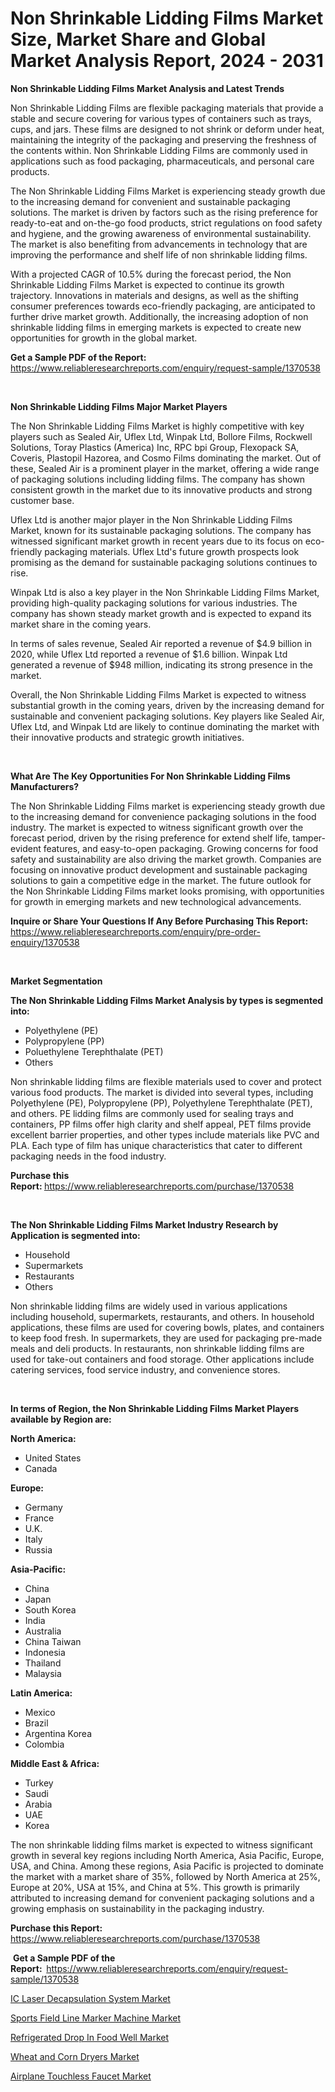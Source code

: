 <p><h1>Non Shrinkable Lidding Films Market Size, Market Share and Global Market Analysis Report, 2024 - 2031</h1></p><p><strong>Non Shrinkable Lidding Films Market Analysis and Latest Trends</strong></p>
<p><p>Non Shrinkable Lidding Films are flexible packaging materials that provide a stable and secure covering for various types of containers such as trays, cups, and jars. These films are designed to not shrink or deform under heat, maintaining the integrity of the packaging and preserving the freshness of the contents within. Non Shrinkable Lidding Films are commonly used in applications such as food packaging, pharmaceuticals, and personal care products.</p><p>The Non Shrinkable Lidding Films Market is experiencing steady growth due to the increasing demand for convenient and sustainable packaging solutions. The market is driven by factors such as the rising preference for ready-to-eat and on-the-go food products, strict regulations on food safety and hygiene, and the growing awareness of environmental sustainability. The market is also benefiting from advancements in technology that are improving the performance and shelf life of non shrinkable lidding films.</p><p>With a projected CAGR of 10.5% during the forecast period, the Non Shrinkable Lidding Films Market is expected to continue its growth trajectory. Innovations in materials and designs, as well as the shifting consumer preferences towards eco-friendly packaging, are anticipated to further drive market growth. Additionally, the increasing adoption of non shrinkable lidding films in emerging markets is expected to create new opportunities for growth in the global market.</p></p>
<p><strong>Get a Sample PDF of the Report:&nbsp;</strong> <a href="https://www.reliableresearchreports.com/enquiry/request-sample/1370538">https://www.reliableresearchreports.com/enquiry/request-sample/1370538</a></p>
<p>&nbsp;</p>
<p><strong>Non Shrinkable Lidding Films Major Market Players</strong></p>
<p><p>The Non Shrinkable Lidding Films Market is highly competitive with key players such as Sealed Air, Uflex Ltd, Winpak Ltd, Bollore Films, Rockwell Solutions, Toray Plastics (America) Inc, RPC bpi Group, Flexopack SA, Coveris, Plastopil Hazorea, and Cosmo Films dominating the market. Out of these, Sealed Air is a prominent player in the market, offering a wide range of packaging solutions including lidding films. The company has shown consistent growth in the market due to its innovative products and strong customer base.</p><p>Uflex Ltd is another major player in the Non Shrinkable Lidding Films Market, known for its sustainable packaging solutions. The company has witnessed significant market growth in recent years due to its focus on eco-friendly packaging materials. Uflex Ltd's future growth prospects look promising as the demand for sustainable packaging solutions continues to rise.</p><p>Winpak Ltd is also a key player in the Non Shrinkable Lidding Films Market, providing high-quality packaging solutions for various industries. The company has shown steady market growth and is expected to expand its market share in the coming years.</p><p>In terms of sales revenue, Sealed Air reported a revenue of $4.9 billion in 2020, while Uflex Ltd reported a revenue of $1.6 billion. Winpak Ltd generated a revenue of $948 million, indicating its strong presence in the market.</p><p>Overall, the Non Shrinkable Lidding Films Market is expected to witness substantial growth in the coming years, driven by the increasing demand for sustainable and convenient packaging solutions. Key players like Sealed Air, Uflex Ltd, and Winpak Ltd are likely to continue dominating the market with their innovative products and strategic growth initiatives.</p></p>
<p>&nbsp;</p>
<p><strong>What Are The Key Opportunities For Non Shrinkable Lidding Films Manufacturers?</strong></p>
<p><p>The Non Shrinkable Lidding Films market is experiencing steady growth due to the increasing demand for convenience packaging solutions in the food industry. The market is expected to witness significant growth over the forecast period, driven by the rising preference for extend shelf life, tamper-evident features, and easy-to-open packaging. Growing concerns for food safety and sustainability are also driving the market growth. Companies are focusing on innovative product development and sustainable packaging solutions to gain a competitive edge in the market. The future outlook for the Non Shrinkable Lidding Films market looks promising, with opportunities for growth in emerging markets and new technological advancements.</p></p>
<p><strong>Inquire or Share Your Questions If Any Before Purchasing This Report:</strong> <a href="https://www.reliableresearchreports.com/enquiry/pre-order-enquiry/1370538">https://www.reliableresearchreports.com/enquiry/pre-order-enquiry/1370538</a></p>
<p>&nbsp;</p>
<p><strong>Market Segmentation</strong></p>
<p><strong>The Non Shrinkable Lidding Films Market Analysis by types is segmented into:</strong></p>
<p><ul><li>Polyethylene (PE)</li><li>Polypropylene (PP)</li><li>Poluethylene Terephthalate (PET)</li><li>Others</li></ul></p>
<p><p>Non shrinkable lidding films are flexible materials used to cover and protect various food products. The market is divided into several types, including Polyethylene (PE), Polypropylene (PP), Polyethylene Terephthalate (PET), and others. PE lidding films are commonly used for sealing trays and containers, PP films offer high clarity and shelf appeal, PET films provide excellent barrier properties, and other types include materials like PVC and PLA. Each type of film has unique characteristics that cater to different packaging needs in the food industry.</p></p>
<p><strong>Purchase this Report:&nbsp;</strong><a href="https://www.reliableresearchreports.com/purchase/1370538">https://www.reliableresearchreports.com/purchase/1370538</a></p>
<p>&nbsp;</p>
<p><strong>The Non Shrinkable Lidding Films Market Industry Research by Application is segmented into:</strong></p>
<p><ul><li>Household</li><li>Supermarkets</li><li>Restaurants</li><li>Others</li></ul></p>
<p><p>Non shrinkable lidding films are widely used in various applications including household, supermarkets, restaurants, and others. In household applications, these films are used for covering bowls, plates, and containers to keep food fresh. In supermarkets, they are used for packaging pre-made meals and deli products. In restaurants, non shrinkable lidding films are used for take-out containers and food storage. Other applications include catering services, food service industry, and convenience stores.</p></p>
<p>&nbsp;</p>
<p><strong>In terms of Region, the Non Shrinkable Lidding Films Market Players available by Region are:</strong></p>
<p>
    <p> <strong> North America: </strong>
        <ul>
            <li>United States</li>
            <li>Canada</li>
        </ul>
        </p> 
    <p> <strong> Europe: </strong>
        <ul>
            <li>Germany</li>
            <li>France</li>
            <li>U.K.</li>
            <li>Italy</li>
            <li>Russia</li>
        </ul>
        </p> 
    <p> <strong> Asia-Pacific: </strong>
        <ul>
            <li>China</li>
            <li>Japan</li>
            <li>South Korea</li>
            <li>India</li>
            <li>Australia</li>
            <li>China Taiwan</li>
            <li>Indonesia</li>
            <li>Thailand</li>
            <li>Malaysia</li>
        </ul>
        </p> 
    <p> <strong> Latin America: </strong>
        <ul>
            <li>Mexico</li>
            <li>Brazil</li>
            <li>Argentina Korea</li>
            <li>Colombia</li>
        </ul>
        </p> 
    <p> <strong> Middle East & Africa: </strong>
        <ul>
            <li>Turkey</li>
            <li>Saudi</li>
            <li>Arabia</li>
            <li>UAE</li>
            <li>Korea</li>
        </ul>
    </p>
    </p>
<p><p>The non shrinkable lidding films market is expected to witness significant growth in several key regions including North America, Asia Pacific, Europe, USA, and China. Among these regions, Asia Pacific is projected to dominate the market with a market share of 35%, followed by North America at 25%, Europe at 20%, USA at 15%, and China at 5%. This growth is primarily attributed to increasing demand for convenient packaging solutions and a growing emphasis on sustainability in the packaging industry.</p></p>
<p><strong>Purchase this Report: </strong><a href="https://www.reliableresearchreports.com/purchase/1370538">https://www.reliableresearchreports.com/purchase/1370538</a></p>
<p>&nbsp;<strong>Get a Sample PDF of the Report:&nbsp;&nbsp;</strong><a href="https://www.reliableresearchreports.com/enquiry/request-sample/1370538">https://www.reliableresearchreports.com/enquiry/request-sample/1370538</a></p>
<p><strong></strong></p>
<p><p><a href="https://medium.com/p/0b11f2d131eb/edit">IC Laser Decapsulation System Market</a></p><p><a href="https://medium.com/p/4fd17ac49e50/edit">Sports Field Line Marker Machine Market</a></p><p><a href="https://medium.com/p/43b32b54991e/edit">Refrigerated Drop In Food Well Market</a></p><p><a href="https://medium.com/p/1efce5409676/edit">Wheat and Corn Dryers Market</a></p><p><a href="https://medium.com/p/7a4b709aa6f6/edit">Airplane Touchless Faucet Market</a></p></p>